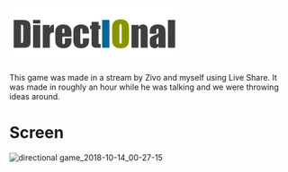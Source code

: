 ![logo](./logo.png)

This game was made in a stream by Zivo and myself using Live Share. It was made in roughly an hour while he was talking and we were throwing ideas around.

# Screen

![directional game_2018-10-14_00-27-15](https://user-images.githubusercontent.com/20743379/46910628-039cc200-cf48-11e8-9115-77cb94f2925a.png)

